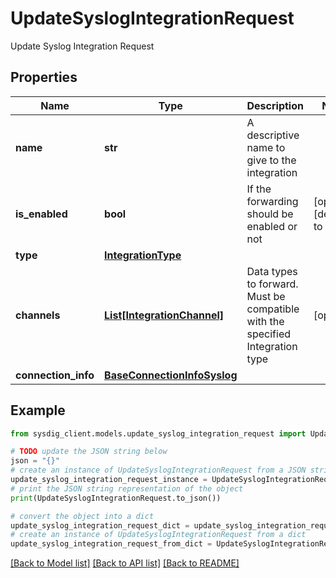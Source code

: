 # UpdateSyslogIntegrationRequest

Update Syslog Integration Request

## Properties

Name | Type | Description | Notes
------------ | ------------- | ------------- | -------------
**name** | **str** | A descriptive name to give to the integration | 
**is_enabled** | **bool** | If the forwarding should be enabled or not | [optional] [default to True]
**type** | [**IntegrationType**](IntegrationType.md) |  | 
**channels** | [**List[IntegrationChannel]**](IntegrationChannel.md) | Data types to forward. Must be compatible with the specified Integration type | [optional] 
**connection_info** | [**BaseConnectionInfoSyslog**](BaseConnectionInfoSyslog.md) |  | 

## Example

```python
from sysdig_client.models.update_syslog_integration_request import UpdateSyslogIntegrationRequest

# TODO update the JSON string below
json = "{}"
# create an instance of UpdateSyslogIntegrationRequest from a JSON string
update_syslog_integration_request_instance = UpdateSyslogIntegrationRequest.from_json(json)
# print the JSON string representation of the object
print(UpdateSyslogIntegrationRequest.to_json())

# convert the object into a dict
update_syslog_integration_request_dict = update_syslog_integration_request_instance.to_dict()
# create an instance of UpdateSyslogIntegrationRequest from a dict
update_syslog_integration_request_from_dict = UpdateSyslogIntegrationRequest.from_dict(update_syslog_integration_request_dict)
```
[[Back to Model list]](../README.md#documentation-for-models) [[Back to API list]](../README.md#documentation-for-api-endpoints) [[Back to README]](../README.md)


